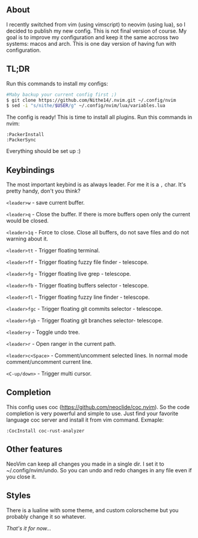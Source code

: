 ## About
I recently switched from vim (using vimscript) to neovim (using lua), so I decided to publish my new config. This is not final version of course. My goal is to improve my configuration and keep it the same accross two systems: macos and arch. 
This is one day version of having fun with configuration. 

## TL;DR
Run this commands to install my configs:
```bash
#Maby backup your current config first ;)
$ git clone https://github.com/Nithe14/.nvim.git ~/.config/nvim
$ sed -i "s/nithe/$USER/g" ~/.config/nvim/lua/variables.lua
```
The config is ready! This is time to install all plugins. Run this commands in nvim:
```vim
:PackerInstall
:PackerSync
```
Everything should be set up :)

## Keybindings
The most important keybind is as always leader. For me it is a `,` char. It's pretty handy, don't you think?

`<leader>w` - save current buffer.

`<leader>q` - Close the buffer. If there is more buffers open only the current would be closed.

`<leader>1q` - Force to close. Close all buffers, do not save files and do not warning about it.

`<leader>tt` - Trigger floating terminal.

`<leader>ff` - Trigger floating fuzzy file finder - telescope.

`<leader>fg` - Trigger floating live grep - telescope.

`<leader>fb` - Trigger floating buffers selector - telescope.

`<leader>fl` - Trigger floating fuzzy line finder - telescope.

`<leader>fgc` - Trigger floating git commits selector - telescope.

`<leader>fgb` - Trigger floating git branches selector- telescope.

`<leader>y` - Toggle undo tree.

`<leader>r` - Open ranger in the current path.

`<leader>c<Space>` - Comment/uncomment selected lines. In normal mode comment/uncomment current line.

`<C-up/down>` - Trigger multi cursor.
## Completion
This config uses coc (https://github.com/neoclide/coc.nvim). So the code completion is very powerful and simple to use. Just find your favorite language coc server and install it from vim command. Exmaple:
```vim
:CocInstall coc-rust-analyzer
```
## Other features
NeoVim can keep all changes you made in a single dir. I set it to ~/.config/nvim/undo. So you can undo and redo changes in any file even if you close it.

## Styles
There is a lualine with some theme, and custom colorscheme but you probably change it so whatever.

_That's it for now..._
